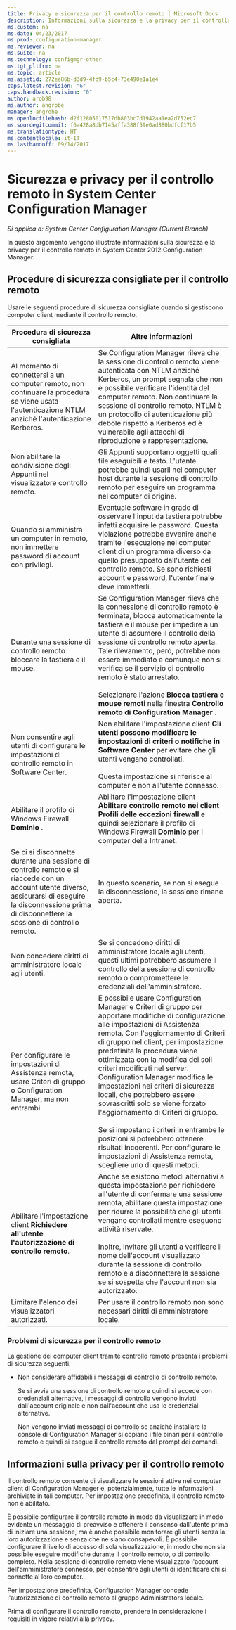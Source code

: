 ```yaml
---
title: Privacy e sicurezza per il controllo remoto | Microsoft Docs
description: Informazioni sulla sicurezza e la privacy per il controllo remoto in System Center Configuration Manager.
ms.custom: na
ms.date: 04/23/2017
ms.prod: configuration-manager
ms.reviewer: na
ms.suite: na
ms.technology: configmgr-other
ms.tgt_pltfrm: na
ms.topic: article
ms.assetid: 272ee86b-d3d9-4fd9-b5c4-73e490e1a1e4
caps.latest.revision: "6"
caps.handback.revision: "0"
author: arob98
ms.author: angrobe
manager: angrobe
ms.openlocfilehash: d2f12805017517db803bc7d1942aa1ea2d752ec7
ms.sourcegitcommit: f6a428a8db7145affa388f59e0ad880bdfcf17b5
ms.translationtype: HT
ms.contentlocale: it-IT
ms.lasthandoff: 09/14/2017
---
```

# <a name="security-and-privacy-for-remote-control-in-system-center-configuration-manager"></a>Sicurezza e privacy per il controllo remoto in System Center Configuration Manager

*Si applica a: System Center Configuration Manager (Current Branch)*

In questo argomento vengono illustrate informazioni sulla sicurezza e la privacy per il controllo remoto in System Center 2012 Configuration Manager.  

##  <a name="BKMK_Security_HardwareInventory"></a> Procedure di sicurezza consigliate per il controllo remoto  
 Usare le seguenti procedure di sicurezza consigliate quando si gestiscono computer client mediante il controllo remoto.  

|Procedura di sicurezza consigliata|Altre informazioni|  
|----------------------------|----------------------|  
|Al momento di connettersi a un computer remoto, non continuare la procedura se viene usata l'autenticazione NTLM anziché l'autenticazione Kerberos.|Se Configuration Manager rileva che la sessione di controllo remoto viene autenticata con NTLM anziché Kerberos, un prompt segnala che non è possibile verificare l'identità del computer remoto. Non continuare la sessione di controllo remoto. NTLM è un protocollo di autenticazione più debole rispetto a Kerberos ed è vulnerabile agli attacchi di riproduzione e rappresentazione.|  
|Non abilitare la condivisione degli Appunti nel visualizzatore controllo remoto.|Gli Appunti supportano oggetti quali file eseguibili e testo. L'utente potrebbe quindi usarli nel computer host durante la sessione di controllo remoto per eseguire un programma nel computer di origine.|  
|Quando si amministra un computer in remoto, non immettere password di account con privilegi.|Eventuale software in grado di osservare l'input da tastiera potrebbe infatti acquisire le password. Questa violazione potrebbe avvenire anche tramite l'esecuzione nel computer client di un programma diverso da quello presupposto dall'utente del controllo remoto. Se sono richiesti account e password, l'utente finale deve immetterli.|  
|Durante una sessione di controllo remoto bloccare la tastiera e il mouse.|Se Configuration Manager rileva che la connessione di controllo remoto è terminata, blocca automaticamente la tastiera e il mouse per impedire a un utente di assumere il controllo della sessione di controllo remoto aperta. Tale rilevamento, però, potrebbe non essere immediato e comunque non si verifica se il servizio di controllo remoto è stato arrestato.<br /><br /> Selezionare l'azione **Blocca tastiera e mouse remoti** nella finestra **Controllo remoto di Configuration Manager** .|  
|Non consentire agli utenti di configurare le impostazioni di controllo remoto in Software Center.|Non abilitare l'impostazione client **Gli utenti possono modificare le impostazioni di criteri o notifiche in Software Center** per evitare che gli utenti vengano controllati.<br /><br /> Questa impostazione si riferisce al computer e non all'utente connesso.|  
|Abilitare il profilo di Windows Firewall **Dominio** .|Abilitare l'impostazione client **Abilitare controllo remoto nei client Profili delle eccezioni firewall** e quindi selezionare il profilo di Windows Firewall **Dominio** per i computer della Intranet.|  
|Se ci si disconnette durante una sessione di controllo remoto e si riaccede con un account utente diverso, assicurarsi di eseguire la disconnessione prima di disconnettere la sessione di controllo remoto.|In questo scenario, se non si esegue la disconnessione, la sessione rimane aperta.|  
|Non concedere diritti di amministratore locale agli utenti.|Se si concedono diritti di amministratore locale agli utenti, questi ultimi potrebbero assumere il controllo della sessione di controllo remoto o compromettere le credenziali dell'amministratore.|  
|Per configurare le impostazioni di Assistenza remota, usare Criteri di gruppo o Configuration Manager, ma non entrambi.|È possibile usare Configuration Manager e Criteri di gruppo per apportare modifiche di configurazione alle impostazioni di Assistenza remota. Con l'aggiornamento di Criteri di gruppo nel client, per impostazione predefinita la procedura viene ottimizzata con la modifica dei soli criteri modificati nel server. Configuration Manager modifica le impostazioni nei criteri di sicurezza locali, che potrebbero essere sovrascritti solo se viene forzato l'aggiornamento di Criteri di gruppo.<br /><br /> Se si impostano i criteri in entrambe le posizioni si potrebbero ottenere risultati incoerenti. Per configurare le impostazioni di Assistenza remota, scegliere uno di questi metodi.|  
|Abilitare l'impostazione client **Richiedere all'utente l'autorizzazione di controllo remoto**.|Anche se esistono metodi alternativi a questa impostazione per richiedere all'utente di confermare una sessione remota, abilitare questa impostazione per ridurre la possibilità che gli utenti vengano controllati mentre eseguono attività riservate.<br /><br /> Inoltre, invitare gli utenti a verificare il nome dell'account visualizzato durante la sessione di controllo remoto e a disconnettere la sessione se si sospetta che l'account non sia autorizzato.|  
|Limitare l'elenco dei visualizzatori autorizzati.|Per usare il controllo remoto non sono necessari diritti di amministratore locale.|  

### <a name="security-issues-for-remote-control"></a>Problemi di sicurezza per il controllo remoto  
 La gestione dei computer client tramite controllo remoto presenta i problemi di sicurezza seguenti:  

-   Non considerare affidabili i messaggi di controllo di controllo remoto.  

     Se si avvia una sessione di controllo remoto e quindi si accede con credenziali alternative, i messaggi di controllo vengono inviati dall'account originale e non dall'account che usa le credenziali alternative.  

     Non vengono inviati messaggi di controllo se anziché installare la console di Configuration Manager si copiano i file binari per il controllo remoto e quindi si esegue il controllo remoto dal prompt dei comandi.  

##  <a name="BKMK_Privacy_HardwareInventory"></a> Informazioni sulla privacy per il controllo remoto  
 Il controllo remoto consente di visualizzare le sessioni attive nei computer client di Configuration Manager e, potenzialmente, tutte le informazioni archiviate in tali computer. Per impostazione predefinita, il controllo remoto non è abilitato.  

 È possibile configurare il controllo remoto in modo da visualizzare in modo evidente un messaggio di preavviso e ottenere il consenso dall'utente prima di iniziare una sessione, ma è anche possibile monitorare gli utenti senza la loro autorizzazione e senza che ne siano consapevoli. È possibile configurare il livello di accesso di sola visualizzazione, in modo che non sia possibile eseguire modifiche durante il controllo remoto, o di controllo completo. Nella sessione di controllo remoto viene visualizzato l'account dell'amministratore connesso, per consentire agli utenti di identificare chi si connette al loro computer.  

 Per impostazione predefinita, Configuration Manager concede l'autorizzazione di controllo remoto al gruppo Administrators locale.  

 Prima di configurare il controllo remoto, prendere in considerazione i requisiti in vigore relativi alla privacy.  
